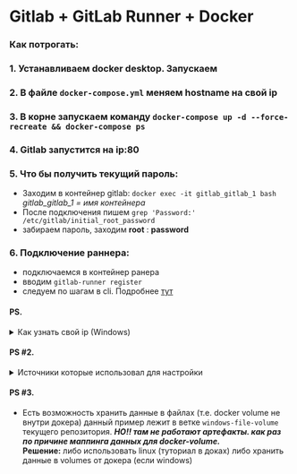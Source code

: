 # Gitlab + GitLab Runner + Docker

### Как потрогать:

### 1. Устанавливаем docker desktop. Запускаем

### 2. В файле `docker-compose.yml` меняем hostname на свой ip

### 3. В корне запускаем команду `docker-compose up -d --force-recreate && docker-compose ps  `

### 4. Gitlab запустится на ip:80

### 5. Что бы получить текущий пароль:

- Заходим в контейнер gitlab: `docker exec -it gitlab_gitlab_1 bash` _gitlab_gitlab_1 = имя контейнера_
- После подключения пишем `grep 'Password:' /etc/gitlab/initial_root_password`
- забираем пароль, заходим **root** : **password**

### 6. Подключение раннера:

- подключаемся в контейнер ранера
- вводим `gitlab-runner register`
- следуем по шагам в cli. Подробнее [тут](https://docs.gitlab.com/runner/register/?tab=Docker)

#### PS.

<details>
  <summary>Как узнать свой ip (Windows)  </summary>

#### в cmd\powershell пишем `ipconfig`

ищем примерно такое:  
`IPv4-адрес. . . . . . . . . . . . : 192.168.1.38`

</details>

#### PS #2.

<details>
  <summary>Источники которые использовал для настройки</summary>
  
#### [doc](http://snakeproject.ru/rubric/article.php?art=gitlab_docker_03_02_2022)

</details>

#### PS #3.

- Есть возможность хранить данные в файлах (т.е. docker volume не внутри докера) данный пример лежит в ветке `windows-file-volume` текущего репозитория. **_НО!! там не работают артефакты. как раз по причине маппинга данных для docker-volume._**  
  **Решение:** либо использовать linux (туториал в доках) либо хранить данные в volumes от докера (если windows)
